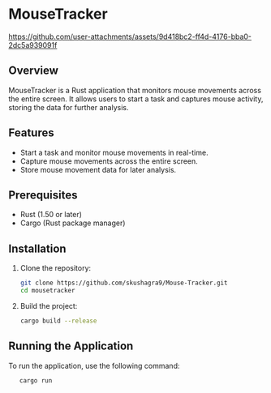 # MouseTracker


https://github.com/user-attachments/assets/9d418bc2-ff4d-4176-bba0-2dc5a939091f


## Overview
MouseTracker is a Rust application that monitors mouse movements across the entire screen. It allows users to start a task and captures mouse activity, storing the data for further analysis.

## Features
- Start a task and monitor mouse movements in real-time.
- Capture mouse movements across the entire screen.
- Store mouse movement data for later analysis.

## Prerequisites
- Rust (1.50 or later)
- Cargo (Rust package manager)

## Installation
1. Clone the repository:
   ```bash
   git clone https://github.com/skushagra9/Mouse-Tracker.git
   cd mousetracker
   ```

2. Build the project:
   ```bash
   cargo build --release
   ```

## Running the Application
To run the application, use the following command:
```bash
   cargo run
   ```
